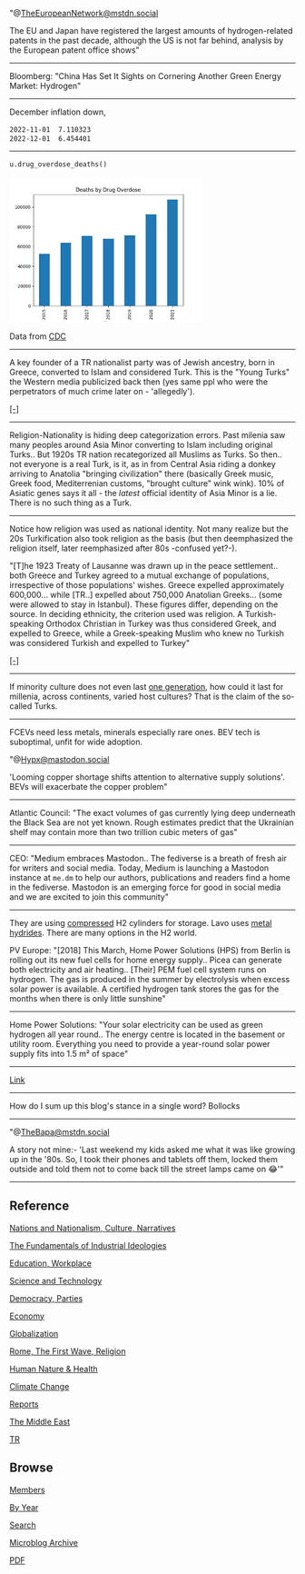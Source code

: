 

"@TheEuropeanNetwork@mstdn.social

The EU and Japan have registered the largest amounts of
hydrogen-related patents in the past decade, although the US is not
far behind, analysis by the European patent office shows"

---

Bloomberg: "China Has Set It Sights on Cornering Another Green Energy
Market: Hydrogen"

---

December inflation down,

```
2022-11-01  7.110323
2022-12-01  6.454401
```

---

```python
u.drug_overdose_deaths()
```

<img width="340" src="mbl/2023/drugoverdose1.jpg"/>

Data from [CDC](https://www.cdc.gov/nchs/nvss/vsrr/drug-overdose-data.htm)

---

A key founder of a TR nationalist party was of Jewish ancestry, born
in Greece, converted to Islam and considered Turk. This is the "Young
Turks" the Western media publicized back then (yes same ppl who were
the perpetrators of much crime later on - 'allegedly').

[[-]](2021/06/eternal-dawn-kemal.html#cavid)

---

Religion-Nationality is hiding deep categorization errors. Past
milenia saw many peoples around Asia Minor converting to Islam
including original Turks.. But 1920s TR nation recategorized all
Muslims as Turks. So then.. not everyone is a real Turk, is it, as in
from Central Asia riding a donkey arriving to Anatolia "bringing
civilization" there (basically Greek music, Greek food, Mediterrenian
customs, "brought culture" wink wink). 10% of Asiatic genes says it
all - the *latest* official identity of Asia Minor is a lie. There is
no such thing as a Turk.

---

Notice how religion was used as national identity. Not many realize
but the 20s Turkification also took religion as the basis (but then
deemphasized the religion itself, later reemphasized after 80s
-confused yet?-).

"[T]he 1923 Treaty of Lausanne was drawn up in the peace
settlement.. both Greece and Turkey agreed to a mutual exchange of
populations, irrespective of those populations' wishes.  Greece
expelled approximately 600,000... while [TR..]  expelled about 750,000
Anatolian Greeks... (some were allowed to stay in Istanbul).  These
figures differ, depending on the source. In deciding ethnicity, the
criterion used was religion. A Turkish-speaking Orthodox Christian in
Turkey was thus considered Greek, and expelled to Greece, while a
Greek-speaking Muslim who knew no Turkish was considered Turkish and
expelled to Turkey"

[[-]](2021/07/lycian-history.html)

---

If minority culture does not even last [one generation](2014/06/the-culture-code.html#heritage),
how could it last for millenia, across continents, varied host cultures?
That is the claim of the so-called Turks.

---

FCEVs need less metals, minerals especially rare ones. BEV tech is
suboptimal, unfit for wide adoption.

"@Hypx@mastodon.social

'Looming copper shortage shifts attention to alternative supply
solutions'. BEVs will exacerbate the copper problem"

---

Atlantic Council: "The exact volumes of gas currently lying deep
underneath the Black Sea are not yet known. Rough estimates predict
that the Ukrainian shelf may contain more than two trillion cubic
meters of gas"

---

CEO: "Medium embraces Mastodon.. The fediverse is a breath of fresh
air for writers and social media. Today, Medium is launching a
Mastodon instance at `me.dm` to help our authors, publications and
readers find a home in the fediverse. Mastodon is an emerging force
for good in social media and we are excited to join this community"

---

They are using [compressed](2022/02/h2-compressed.html) H2 cylinders for
storage. Lavo uses [metal hydrides](2022/02/h2-metal-hydrides.html).
There are many options in the H2 world.

PV Europe: "[2018] This March, Home Power Solutions (HPS) from Berlin
is rolling out its new fuel cells for home energy supply.. Picea can
generate both electricity and air heating.. [Their] PEM fuel cell
system runs on hydrogen. The gas is produced in the summer by
electrolysis when excess solar power is available. A certified
hydrogen tank stores the gas for the months when there is only little
sunshine"

---

Home Power Solutions: "Your solar electricity can be used as green
hydrogen all year round.. The energy centre is located in the basement
or utility room. Everything you need to provide a year-round solar
power supply fits into 1.5 m² of space"

---

[Link](https://drive.google.com/uc?export=view&id=1otuHBcDGHQmSAm0DUzDX71v0eNQN85vY)

---

How do I sum up this blog's stance in a single word? Bollocks

---

"@TheBapa@mstdn.social

A story not mine:- 'Last weekend my kids asked me what it was like
growing up in the '80s.  So, I took their phones and tablets off them,
locked them outside and told them not to come back till the street
lamps came on 😂'"

---

## Reference

[Nations and Nationalism, Culture, Narratives](2013/02/nations-and-nationalism.html)

[The Fundamentals of Industrial Ideologies](2011/04/fundamentals-of-industrial-ideologies.html)

[Education, Workplace](2017/09/education-workplace.html)

[Science and Technology](2018/09/science-technology.html)

[Democracy, Parties](2016/11/democracy.html)

[Economy](2018/05/economy.html)

[Globalization](2018/09/globalization.html)

[Rome, The First Wave, Religion](2017/12/rome.html)

[Human Nature & Health](2020/07/human-nature.html)

[Climate Change](2018/12/climate.html)

[Reports](2019/05/reports.html)

[The Middle East](2019/07/middleeast.html)

[TR](../tr)

## Browse

[Members](2022/08/members.html)

[By Year](years.html)

[Search](search.html)

[Microblog Archive](mbl/index.html)

[PDF](https://drive.google.com/uc?export=view&id=1FSi-1MnqXVq_PVTEXzzflwN8-7h92N_R)




